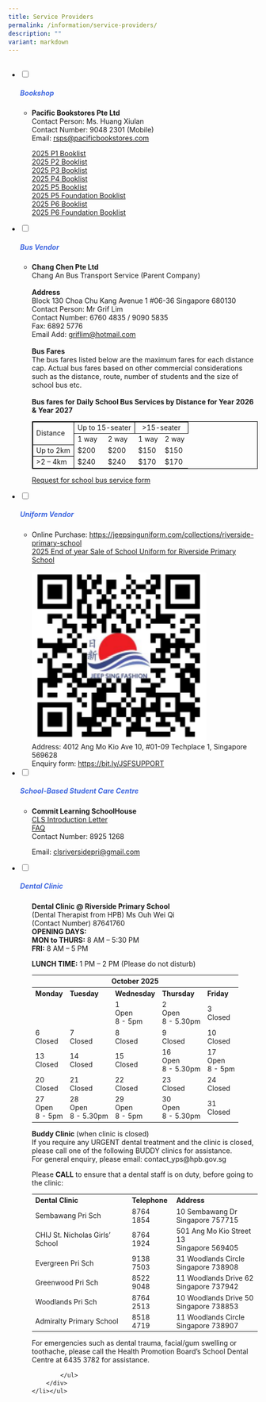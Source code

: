 ```yaml
---
title: Service Providers
permalink: /information/service-providers/
description: ""
variant: markdown
---
```

<ul class="jekyllcodex_accordion">
&nbsp;&nbsp;<li>
<input type="checkbox" id="accordion1">
		<label for="accordion1"><h5 style="color:RoyalBlue">Bookshop</h5></label>
<div>
<ul>
	<li><b>Pacific Bookstores Pte Ltd</b><br>
Contact Person: Ms. Huang Xiulan<br>  
Contact Number: 9048 2301 (Mobile)<br>  
		Email: <a href="mailto:rsps@pacificbookstores.com">rsps@pacificbookstores.com</a><br>
<p>
<a href="/files/2025_P1_Booklist.pdf" target="blank">2025 P1 Booklist</a><br>
<a href="/files/2025%20Booklist/2025_P2_Booklist.pdf" target="blank">2025 P2 Booklist</a><br>
	<a href="/files/2025%20Booklist/2025_P3_Booklist.pdf" target="blank">2025 P3 Booklist</a><br>
	<a href="/files/2025%20Booklist/2025_P4_Booklist.pdf" target="blank">2025 P4 Booklist</a><br>
	<a href="/files/2025%20Booklist/2025_P5_Booklist.pdf" target="blank">2025 P5 Booklist</a><br>
	<a href="/files/2025%20Booklist/2025_P5_FDN_Booklist.pdf" target="blank">2025 P5 Foundation Booklist</a><br>
	<a href="/files/2025%20Booklist/2025_P6_Booklist.pdf" target="blank">2025 P6 Booklist</a><br>
	<a href="/files/2025%20Booklist/2025_P6_FDN_Booklist.pdf" target="blank">2025 P6 Foundation Booklist</a></p></li>
			</ul>
		</div>
	</li>
	
<li>
				<input type="checkbox" id="accordion2">
				<label for="accordion2"><h5 style="color:RoyalBlue">Bus Vendor</h5></label>
	<div><a target="blank">
		</a><ul><li><p><a target="blank"><strong>Chang Chen Pte Ltd</strong>
<br>Chang An Bus Transport Service (Parent Company)
<br><br><strong>Address</strong>
<br>Block 130 Choa Chu Kang Avenue 1 #06-36 Singapore 680130
<br>Contact Person: Mr Grif Lim
<br>Contact Number: 6760 4835 / 9090 5835
<br>Fax: 6892 5776
<br>Email Add: </a><a href="mailto:griflim@hotmail.com">griflim@hotmail.com</a>
<br><br><strong>Bus Fares</strong>
<br>The bus fares listed below are the maximum fares for each distance cap. Actual bus fares based on other commercial considerations such as the distance, route, number of students and the size of school bus etc.
	<br><br><strong>Bus fares for Daily School Bus Services by Distance for Year 2026 &amp; Year 2027</strong>
<table style="border:1px solid black">
  <tbody><tr>
    <td style="border:1px solid black" rowspan="2">Distance</td>
    <td style="border:1px solid black;text-align:center" colspan="2">Up to 15-seater</td>
    <td style="border:1px solid black;text-align:center" colspan="2">&gt;15-seater</td>
  </tr>		
	<tr>
		<td>1 way</td>
		<td>2 way</td>
		<td>1 way</td>
		<td>2 way</td>
	</tr>
	<tr>
		<td style="border:1px solid black">Up to 2km</td>
		<td>$200</td>
		<td>$200</td>
		<td>$150</td>
		<td>$150</td>
	</tr>
	<tr>
		<td style="border:1px solid black">&gt;2 – 4km</td>
		<td>$240</td>
		<td>$240</td>
		<td>$170</td>
		<td>$170</td>
	</tr>		
</tbody></table>		
</p>
<p><a href="/files/2026_Request_for_school_bus_service_form.pdf" target="blank">Request for school bus service form</a></p></li>
			</ul>
		</div>
	
		
</li><li>
				<input type="checkbox" id="accordion3">
				<label for="accordion3"><h5 style="color:RoyalBlue">Uniform Vendor</h5></label>
	<div>
		<ul>
			<li>Online Purchase: <a href="https://jeepsinguniform.com/collections/riverside-primary-school" target="blank">https://jeepsinguniform.com/collections/riverside-primary-school</a><br>  
<a target="blank" href="/files/Riverside_Pri_sale_schedule_Y25_Uniform.pdf">2025 End of year Sale of School Uniform for Riverside Primary School</a><br>
<br><img style="width:352px;height:340px;" src="/images/uniform_qr.png"><br>
Address: 4012 Ang Mo Kio Ave 10, #01-09 Techplace 1, Singapore 569628<br>
				Enquiry form: <a href="https://bit.ly/JSFSUPPORT" target="blank">https://bit.ly/JSFSUPPORT</a></li>
			</ul>
		</div>
	</li>
	
<li>
			<input type="checkbox" id="accordion4">
				<label for="accordion4"><h5 style="color:RoyalBlue">School-Based Student Care Centre</h5></label>
	<div>
		<ul>
			<li>
<b>Commit Learning SchoolHouse</b>  
<br><a href="/files/commit_learning_schoolhouse_cls_student_care_centre_scc_introduction_letter.pdf" target="blank">CLS Introduction Letter</a>
<br><a href="/files/commit_learning_schoolhouse_cls_student_care_centre_scc_2026_faqs.pdf" target="blank">FAQ</a>
<br>  Contact Number: 8925 1268<br> 

<p>Email:&nbsp;<a href="mailto:clsriversidepri@gmail.com">clsriversidepri@gmail.com</a></p>
<p></p>
</li>
			</ul>
		</div>
	</li>
	
<li>
				<input type="checkbox" id="accordion5">
				<label for="accordion5"><h5 style="color:RoyalBlue">Dental Clinic</h5></label>
	<div>
		<ul>
				<p><b>Dental Clinic @ Riverside Primary School</b> <br> 
(Dental Therapist from HPB) Ms Ouh Wei Qi<br>
(Contact Number) 87641760<br>
<b>OPENING DAYS:</b><br>	
<b>MON to THURS:</b>&nbsp;8 AM – 5:30 PM<br>
<b>FRI:</b>&nbsp;8 AM – 5 PM <br>
					
<b>LUNCH TIME:</b> 1 PM – 2 PM (Please do not disturb)<br>
<table>
  <tbody><tr>
			<th style="text-align:center" colspan="7">October 2025</th></tr>
		<tr border="1'">
    <th border="1'">Monday</th>
    <th>Tuesday</th>
    <th>Wednesday</th>
    <th>Thursday</th>
    <th>Friday</th>
  </tr>
  <tr>
    <td><br><br></td>
    <td><br><br></td>
    <td>1<br>Open<br>8 - 5pm</td>
    <td>2<br>Open<br>8 - 5.30pm</td>
    <td>3<br>Closed<br></td>
  </tr>
  <tr>
    <td>6<br>Closed<br></td>
    <td>7<br>Closed<br></td>
    <td>8<br>Closed<br></td>
    <td>9<br>Closed<br></td>
    <td>10<br>Closed<br></td>
  </tr>
  <tr>
    <td>13<br>Closed<br></td>
    <td>14<br>Closed<br></td>
    <td>15<br>Closed<br></td>
    <td>16<br>Open<br>8 - 5.30pm</td>
    <td>17<br>Open<br>8 - 5pm</td>
  </tr>
  <tr>
    <td>20<br>Closed<br></td>
    <td>21<br>Closed<br></td>
    <td>22<br>Closed<br></td>
    <td>23<br>Closed<br></td>
    <td>24<br>Closed<br></td>
  </tr>
  <tr>
    <td>27<br>Open<br>8 - 5pm</td>
    <td>28<br>Open<br>8 - 5.30pm</td>
		<td>29<br>Open<br>8 - 5pm</td>
		<td>30<br>Open<br>8 - 5.30pm</td>
		<td>31<br>Closed<br></td>
  </tr>
</tbody></table>
<b>Buddy Clinic </b>(when clinic is closed)<br>
If you require any URGENT dental treatment and the clinic is closed, please call one of the following BUDDY clinics for assistance. 
<br>For general enquiry, please email: contact_yps@hpb.gov.sg

Please <b>CALL</b> to ensure that a dental staff is on duty, before going to the clinic:</p>
<table>
  <tbody><tr>
    <th>Dental Clinic</th>
    <th>Telephone</th>
    <th>Address</th>
  </tr>
  <tr>
    <td>Sembawang Pri Sch</td>
    <td>8764 1854</td>
    <td>10 Sembawang Dr <br>Singapore 757715</td>
  </tr>
  <tr>
    <td>CHIJ St. Nicholas Girls’ School</td>
    <td>8764 1924</td>
    <td>501 Ang Mo Kio Street 13 <br>Singapore 569405</td>
  </tr>
  <tr>
    <td>Evergreen Pri Sch</td>	
   <td>9138 7503</td>	
   <td>31 Woodlands Circle <br>Singapore 738908</td>
  </tr>
  
  <tr>
    <td>Greenwood Pri Sch</td>	
   <td>8522 9048</td>	
   <td>11 Woodlands Drive 62<br> Singapore 737942</td>
  </tr>
  <tr>
    <td>Woodlands Pri Sch</td>
    <td>8764 2513</td>
   <td>10 Woodlands Drive 50<br> Singapore 738853</td>
  </tr>
  <tr>
    <td>Admiralty Primary School</td>
    <td>8518 4719</td>
   <td>11 Woodlands Circle <br>Singapore 738907</td>
  </tr>
</tbody></table>

<p>For emergencies such as dental trauma, facial/gum swelling or toothache, please call the Health Promotion Board’s School Dental Centre at 6435 3782 for assistance.</p>

			</ul>
		</div>
	</li></ul>